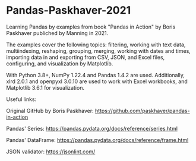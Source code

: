 # Pandas-Paskhaver-2021

Learning Pandas by examples from book "Pandas in Action" by Boris Paskhaver publiched by Manning in 2021.

The examples cover the following topics: filtering, working with text data, multiindexing, reshaping, grouping, merging, working with dates and times, importing data in and exporting from CSV, JSON, and Excel files, configuring, and visualization by Matplotlib.

With Python 3.8+, NumPy 1.22.4 and Pandas 1.4.2 are used. Additionally, xlrd 2.0.1 and openpyxl 3.0.10 are used to work with Excel workbooks, and Matplotlib 3.6.1 for visualization. 

Useful links:

Original GitHub by Boris Paskhaver:
https://github.com/paskhaver/pandas-in-action

Pandas' Series: 
https://pandas.pydata.org/docs/reference/series.html

Pandas' DataFrame:
https://pandas.pydata.org/docs/reference/frame.html

JSON validator:
https://jsonlint.com/
